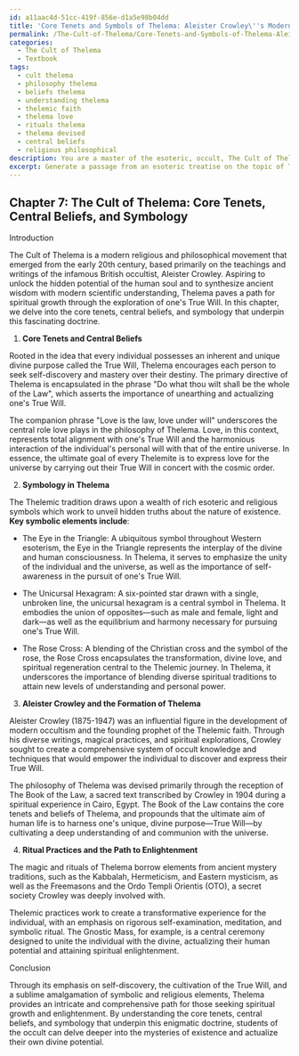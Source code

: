 ```yaml
---
id: a11aac4d-51cc-419f-856e-d1a5e98b04dd
title: 'Core Tenets and Symbols of Thelema: Aleister Crowley\''s Modern Spirituality'
permalink: /The-Cult-of-Thelema/Core-Tenets-and-Symbols-of-Thelema-Aleister-Crowleys-Modern-Spirituality/
categories:
  - The Cult of Thelema
  - Textbook
tags:
  - cult thelema
  - philosophy thelema
  - beliefs thelema
  - understanding thelema
  - thelemic faith
  - thelema love
  - rituals thelema
  - thelema devised
  - central beliefs
  - religious philosophical
description: You are a master of the esoteric, occult, The Cult of Thelema and education, you have written many textbooks on the subject in ways that provide students with rich and deep understanding of the subject. You are being asked to write textbook-like sections on a topic and you do it with full context, explainability, and reliability in accuracy to the true facts of the topic at hand, in a textbook style that a student would easily be able to learn from, in a rich, engaging, and contextual way. Always include relevant context (such as formulas and history), related concepts, and in a way that someone can gain deep insights from.
excerpt: Generate a passage from an esoteric treatise on the topic of The Cult of Thelema, focusing on its core tenets, central beliefs, and symbology, that would provide a student of the occult with deep knowledge and understanding of its core principles and spiritual practices. Include information about the philosophy behind Thelema, the associated rituals and the significance of Aleister Crowley in this religious movement.
---
```

## Chapter 7: The Cult of Thelema: Core Tenets, Central Beliefs, and Symbology

Introduction

The Cult of Thelema is a modern religious and philosophical movement that emerged from the early 20th century, based primarily on the teachings and writings of the infamous British occultist, Aleister Crowley. Aspiring to unlock the hidden potential of the human soul and to synthesize ancient wisdom with modern scientific understanding, Thelema paves a path for spiritual growth through the exploration of one's True Will. In this chapter, we delve into the core tenets, central beliefs, and symbology that underpin this fascinating doctrine.

1. **Core Tenets and Central Beliefs**

Rooted in the idea that every individual possesses an inherent and unique divine purpose called the True Will, Thelema encourages each person to seek self-discovery and mastery over their destiny. The primary directive of Thelema is encapsulated in the phrase "Do what thou wilt shall be the whole of the Law", which asserts the importance of unearthing and actualizing one's True Will.

The companion phrase "Love is the law, love under will" underscores the central role love plays in the philosophy of Thelema. Love, in this context, represents total alignment with one's True Will and the harmonious interaction of the individual's personal will with that of the entire universe. In essence, the ultimate goal of every Thelemite is to express love for the universe by carrying out their True Will in concert with the cosmic order.

2. **Symbology in Thelema**

The Thelemic tradition draws upon a wealth of rich esoteric and religious symbols which work to unveil hidden truths about the nature of existence. **Key symbolic elements include**:

- The Eye in the Triangle: A ubiquitous symbol throughout Western esoterism, the Eye in the Triangle represents the interplay of the divine and human consciousness. In Thelema, it serves to emphasize the unity of the individual and the universe, as well as the importance of self-awareness in the pursuit of one's True Will.

- The Unicursal Hexagram: A six-pointed star drawn with a single, unbroken line, the unicursal hexagram is a central symbol in Thelema. It embodies the union of opposites—such as male and female, light and dark—as well as the equilibrium and harmony necessary for pursuing one's True Will.

- The Rose Cross: A blending of the Christian cross and the symbol of the rose, the Rose Cross encapsulates the transformation, divine love, and spiritual regeneration central to the Thelemic journey. In Thelema, it underscores the importance of blending diverse spiritual traditions to attain new levels of understanding and personal power.

3. **Aleister Crowley and the Formation of Thelema**

Aleister Crowley (1875-1947) was an influential figure in the development of modern occultism and the founding prophet of the Thelemic faith. Through his diverse writings, magical practices, and spiritual explorations, Crowley sought to create a comprehensive system of occult knowledge and techniques that would empower the individual to discover and express their True Will.

The philosophy of Thelema was devised primarily through the reception of The Book of the Law, a sacred text transcribed by Crowley in 1904 during a spiritual experience in Cairo, Egypt. The Book of the Law contains the core tenets and beliefs of Thelema, and propounds that the ultimate aim of human life is to harness one's unique, divine purpose—True Will—by cultivating a deep understanding of and communion with the universe.

4. **Ritual Practices and the Path to Enlightenment**

The magic and rituals of Thelema borrow elements from ancient mystery traditions, such as the Kabbalah, Hermeticism, and Eastern mysticism, as well as the Freemasons and the Ordo Templi Orientis (OTO), a secret society Crowley was deeply involved with.

Thelemic practices work to create a transformative experience for the individual, with an emphasis on rigorous self-examination, meditation, and symbolic ritual. The Gnostic Mass, for example, is a central ceremony designed to unite the individual with the divine, actualizing their human potential and attaining spiritual enlightenment.

Conclusion

Through its emphasis on self-discovery, the cultivation of the True Will, and a sublime amalgamation of symbolic and religious elements, Thelema provides an intricate and comprehensive path for those seeking spiritual growth and enlightenment. By understanding the core tenets, central beliefs, and symbology that underpin this enigmatic doctrine, students of the occult can delve deeper into the mysteries of existence and actualize their own divine potential.
